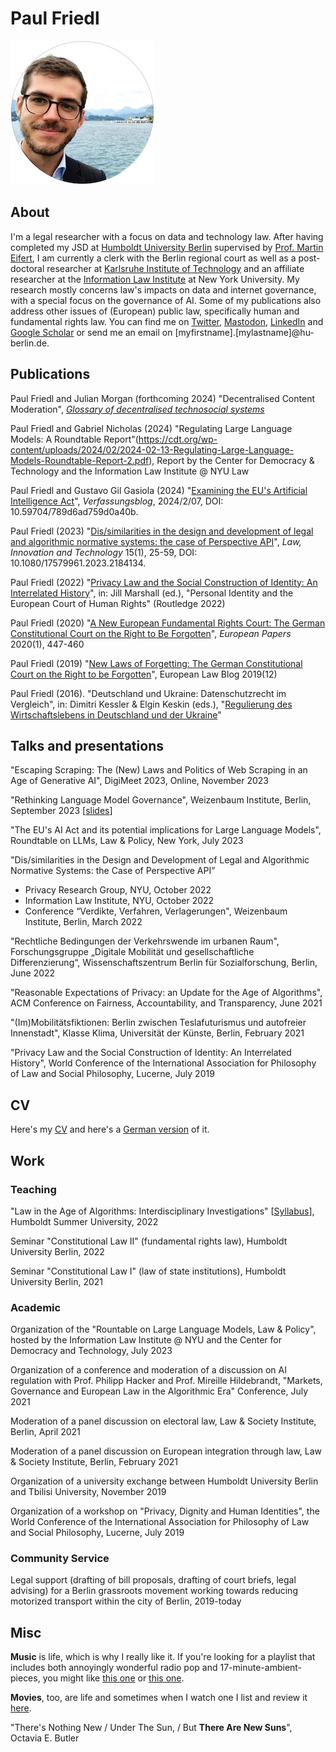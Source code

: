 # Paul Friedl
![Me (Paul Friedl)](/profile.jpg)
## About
I'm a legal researcher with a focus on data and technology law. After having completed my JSD at [Humboldt University Berlin](https://www.rewi.hu-berlin.de/en/lf/oe/rhp/dynaminthome) supervised by [Prof. Martin Eifert](https://www.bundesverfassungsgericht.de/DE/Richter/Erster-Senat/BVR-Prof-Dr-Eifert/bvr-prof-dr-eifert_node.html), I am currently a clerk with the Berlin regional court as well as a post-doctoral researcher at [Karlsruhe Institute of Technology](https://lawcs.zar.kit.edu/) and an affiliate researcher at the [Information Law Institute](https://www.law.nyu.edu/centers/ili) at New York University. My research mostly concerns law's impacts on data and internet governance, with a special focus on the governance of AI. Some of my publications also address other issues of (European) public law, specifically human and fundamental rights law.
You can find me on [Twitter](https://twitter.com/paulfriedl4), [Mastodon](https://mastodon.social/@paulfriedl), [LinkedIn](https://www.linkedin.com/in/paul-friedl/) and [Google Scholar](https://scholar.google.de/citations?user=Qtv_oL0AAAAJ&hl=de) or send me an email on [myfirstname].[mylastname]@hu-berlin.de.

## Publications
Paul Friedl and Julian Morgan (forthcoming 2024) "Decentralised Content Moderation", [_Glossary of decentralised technosocial systems_](https://policyreview.info/glossary)

Paul Friedl and Gabriel Nicholas (2024) "Regulating Large Language Models: A Roundtable Report"(https://cdt.org/wp-content/uploads/2024/02/2024-02-13-Regulating-Large-Language-Models-Roundtable-Report-2.pdf), Report by the Center for Democracy & Technology and the Information Law Institute @ NYU Law

Paul Friedl and Gustavo Gil Gasiola (2024) "[Examining the EU's Artificial Intelligence Act](https://verfassungsblog.de/examining-the-eus-artificial-intelligence-act/)", _Verfassungsblog_, 2024/2/07, DOI: 10.59704/789d6ad759d0a40b.

Paul Friedl (2023) "[Dis/similarities in the design and development of legal and algorithmic normative systems: the case of Perspective API](https://www.tandfonline.com/doi/full/10.1080/17579961.2023.2184134)", _Law, Innovation and Technology_ 15(1), 25-59, DOI: 10.1080/17579961.2023.2184134.

Paul Friedl (2022) "[Privacy Law and the Social Construction of Identity: An Interrelated History](https://www.taylorfrancis.com/chapters/edit/10.4324/9781003154556-5/privacy-law-social-construction-identity-paul-friedl?context=ubx&refId=622f4c9b-44c2-4f7c-bff9-937d49e2f189)", in: Jill Marshall (ed.), "Personal Identity and the European Court of Human Rights" (Routledge 2022)

Paul Friedl (2020) "[A New European Fundamental Rights Court: The German Constitutional Court on the Right to Be Forgotten](https://www.europeanpapers.eu/it/europeanforum/new-european-fundamental-rights-court-german-constitutional-court-on-right-to-be-forgotten)", _European Papers_ 2020(1), 447-460

Paul Friedl (2019) "[New Laws of Forgetting: The German Constitutional Court on the Right to be Forgotten](https://europeanlawblog.eu/2019/12/12/new-laws-of-forgetting-the-german-constitutional-court-on-the-right-to-be-forgotten/)", European Law Blog 2019(12)

Paul Friedl (2016). "Deutschland und Ukraine: Datenschutzrecht im Vergleich", in: Dimitri Kessler & Elgin Keskin (eds.), "[Regulierung des Wirtschaftslebens in Deutschland und der Ukraine](https://www.beck-shop.de/kessler-keskin-regulierung-wirtschaftslebens-strafrecht-deutschland-ukraine/product/16689034)"


## Talks and presentations
"Escaping Scraping: The (New) Laws and Politics of Web Scraping in an Age of Generative AI", DigiMeet 2023, Online, November 2023

"Rethinking Language Model Governance", Weizenbaum Institute, Berlin, September 2023 [[slides](https://docs.google.com/presentation/d/1ZxDqQB3DgJzIEqBBNRJT4Llah5ixdDWWBhg7bKdaVCg/edit?usp=sharing)]

"The EU's AI Act and its potential implications for Large Language Models", Roundtable on LLMs, Law & Policy, New York, July 2023

"Dis/similarities in the Design and Development of Legal and Algorithmic Normative Systems: the Case of Perspective API”
  * Privacy Research Group, NYU, October 2022
  * Information Law Institute, NYU, October 2022
  * Conference “Verdikte, Verfahren, Verlagerungen", Weizenbaum Institute, Berlin, March 2022

"Rechtliche Bedingungen der Verkehrswende im urbanen Raum", Forschungsgruppe „Digitale Mobilität und gesellschaftliche Differenzierung“,
Wissenschaftszentrum Berlin für Sozialforschung, Berlin, June 2022

"Reasonable Expectations of Privacy: an Update for the Age of Algorithms", ACM Conference on Fairness, Accountability, and Transparency, June 2021

"(Im)Mobilitätsfiktionen: Berlin zwischen Teslafuturismus und autofreier Innenstadt", Klasse Klima, Universität der Künste, Berlin, February 2021

"Privacy Law and the Social Construction of Identity: An Interrelated History", World Conference of the International Association for
Philosophy of Law and Social Philosophy, Lucerne, July 2019

## CV
Here's my [CV](./cv_paulfriedl.pdf) and here's a [German version](./vc_paulfriedl_german) of it.

## Work
### Teaching
"Law in the Age of Algorithms: Interdisciplinary Investigations" [[Syllabus](./litaoa_friedl_syllabus.pdf)], Humboldt Summer University, 2022

Seminar "Constitutional Law II" (fundamental rights law), Humboldt University Berlin, 2022

Seminar "Constitutional Law I" (law of state institutions), Humboldt University Berlin, 2021

### Academic
Organization of the "Rountable on Large Language Models, Law & Policy", hosted by the Information Law Institute @ NYU and the Center for Democracy and Technology, July 2023

Organization of a conference and moderation of a discussion on AI regulation with Prof. Philipp Hacker and Prof. Mireille Hildebrandt, "Markets, Governance and European Law in the Algorithmic Era" Conference, July 2021

Moderation of a panel discussion on electoral law, Law & Society Institute, Berlin, April 2021

Moderation of a panel discussion on European integration through law, Law & Society Institute, Berlin, February 2021

Organization of a university exchange between Humboldt University Berlin and Tbilisi University, November 2019

Organization of a workshop on "Privacy, Dignity and Human Identities", the World Conference of the International Association for
Philosophy of Law and Social Philosophy, Lucerne, July 2019

### Community Service
Legal support (drafting of bill proposals, drafting of court briefs, legal advising) for a Berlin grassroots movement working towards reducing motorized transport within the city of Berlin, 2019-today

## Misc
**Music** is life, which is why I really like it. If you're looking for a playlist that includes both annoyingly wonderful radio pop and 17-minute-ambient-pieces, you might like [this one](https://open.spotify.com/playlist/23SfFqM1jvFDVQvM2KLU1S?si=3aeb89b1858a40ca) or [this one](https://open.spotify.com/playlist/23SfFqM1jvFDVQvM2KLU1S?si=7776dffff54341b7).

**Movies**, too, are life and sometimes when I watch one I list and review it [here](https://mubi.com/users/11360000).

"There's Nothing New / Under The Sun, / But **There Are New Suns**", Octavia E. Butler
